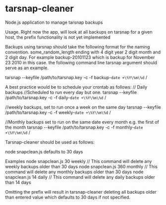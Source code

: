 # tarsnap-cleaner
Node.js application to manage tarsnap backups

Usage.
<WARNING> Right now the app, will look at all backups on tarsnap for a given host, the prefix functionality is not yet implemented </WARNING>

Backups using tarsnap should take the following format for the naming convention. some_random_length ending with 4 digit year 2 digit month and 2 digit day. For example backup-20101123 which is backup for November 23 2010 in this case. the following command line tarsnap argument should serve as an example.

tarsnap --keyfile /path/to/tarsnap.key  -c -f backup-`date +\%Y\%m\%d` /

A best practice would be to schedule your crontab as follows:
// Daily backups     //Scheduled to run every day but one.
tarsnap --keyfile /path/to/tarsnap.key  -c -f daily-`date +\%Y\%m\%d` /   

//weekly backups, set to run once a week on the same day
tarsnap --keyfile /path/to/tarsnap.key  -c -f weekly-`date +\%Y\%m\%d` /

//Monthly backups set to run on the same date every month e.g. the first of the month
tarsnap --keyfile /path/to/tarsnap.key  -c -f monthly-`date +\%Y\%m\%d` /


Tarsnap-cleaner should be used as follows:

node snapclean.js <max age of backup>  <prefix> defaults to 30 days

Examples
node snapclean.js 30 weekly    // This command will delete any weekly backups older than 30 days
node snapclean.js 360 monthly  // This command will delete any monthly backups older than 30 days
node snapclean.js 14 daily  // This command will delete any daily backups older than 14 days

Omitting the prefix will result in tarsnap-cleaner deleting all backups older than entered value which defaults to 30 days if not specified.

